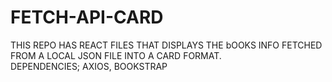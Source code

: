 # FETCH-API-CARD
THIS REPO HAS REACT FILES THAT DISPLAYS THE bOOKS INFO FETCHED FROM  A LOCAL JSON FILE INTO A CARD FORMAT.  
DEPENDENCIES;  AXIOS, BOOKSTRAP
